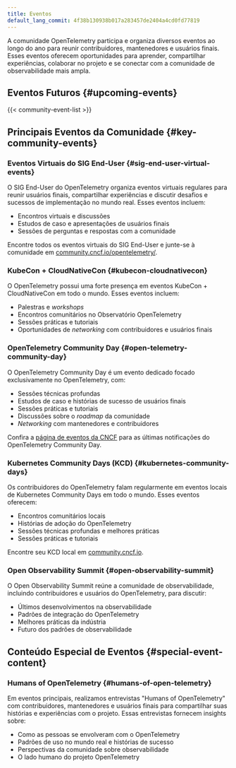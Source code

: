 ```yaml
---
title: Eventos
default_lang_commit: 4f38b130938b017a283457de2404a4cd0fd77819
---
```


A comunidade OpenTelemetry participa e organiza diversos eventos ao longo do ano
para reunir contribuidores, mantenedores e usuários finais. Esses eventos
oferecem oportunidades para aprender, compartilhar experiências, colaborar no
projeto e se conectar com a comunidade de observabilidade mais ampla.

## Eventos Futuros {#upcoming-events}

{{< community-event-list >}}

## Principais Eventos da Comunidade {#key-community-events}

### Eventos Virtuais do SIG End-User {#sig-end-user-virtual-events}

O SIG End-User do OpenTelemetry organiza eventos virtuais regulares para reunir
usuários finais, compartilhar experiências e discutir desafios e sucessos de
implementação no mundo real. Esses eventos incluem:

- Encontros virtuais e discussões
- Estudos de caso e apresentações de usuários finais
- Sessões de perguntas e respostas com a comunidade

Encontre todos os eventos virtuais do SIG End-User e junte-se à comunidade em
[community.cncf.io/opentelemetry/](https://community.cncf.io/opentelemetry/).

### KubeCon + CloudNativeCon {#kubecon-cloudnativecon}

O OpenTelemetry possui uma forte presença em eventos KubeCon + CloudNativeCon em
todo o mundo. Esses eventos incluem:

- Palestras e _workshops_
- Encontros comunitários no Observatório OpenTelemetry
- Sessões práticas e tutoriais
- Oportunidades de _networking_ com contribuidores e usuários finais

### OpenTelemetry Community Day {#open-telemetry-community-day}

O OpenTelemetry Community Day é um evento dedicado focado exclusivamente no
OpenTelemetry, com:

- Sessões técnicas profundas
- Estudos de caso e histórias de sucesso de usuários finais
- Sessões práticas e tutoriais
- Discussões sobre o _roadmap_ da comunidade
- _Networking_ com mantenedores e contribuidores

Confira a [página de eventos da CNCF](https://events.linuxfoundation.org/) para
as últimas notificações do OpenTelemetry Community Day.

### Kubernetes Community Days (KCD) {#kubernetes-community-days}

Os contribuidores do OpenTelemetry falam regularmente em eventos locais de
Kubernetes Community Days em todo o mundo. Esses eventos oferecem:

- Encontros comunitários locais
- Histórias de adoção do OpenTelemetry
- Sessões técnicas profundas e melhores práticas
- Sessões práticas e tutoriais

Encontre seu KCD local em [community.cncf.io](https://community.cncf.io/).

### Open Observability Summit {#open-observability-summit}

O Open Observability Summit reúne a comunidade de observabilidade, incluindo
contribuidores e usuários do OpenTelemetry, para discutir:

- Últimos desenvolvimentos na observabilidade
- Padrões de integração do OpenTelemetry
- Melhores práticas da indústria
- Futuro dos padrões de observabilidade

## Conteúdo Especial de Eventos {#special-event-content}

### Humans of OpenTelemetry {#humans-of-open-telemetry}

Em eventos principais, realizamos entrevistas "Humans of OpenTelemetry" com
contribuidores, mantenedores e usuários finais para compartilhar suas histórias
e experiências com o projeto. Essas entrevistas fornecem insights sobre:

- Como as pessoas se envolveram com o OpenTelemetry
- Padrões de uso no mundo real e histórias de sucesso
- Perspectivas da comunidade sobre observabilidade
- O lado humano do projeto OpenTelemetry
